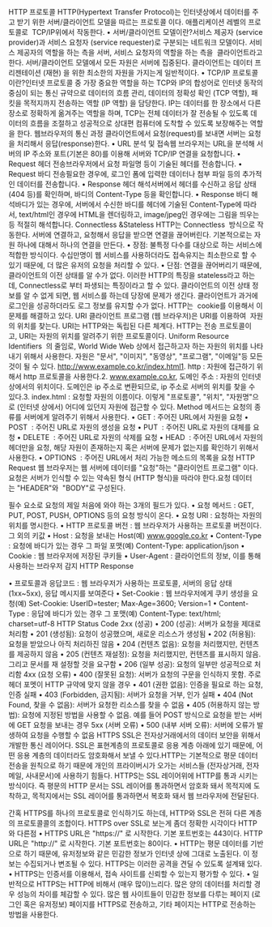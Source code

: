 HTTP 프로토콜
HTTP(Hypertext Transfer Protocol)는 인터넷상에서 데이터를 주고 받기 위한 서버/클라이언트 모델을 따르는 프로토콜 이다. 애플리케이션 레벨의 프로토콜로  TCP/IP위에서 작동한다.
• 서버/클라이언트 모델이란?서비스 제공자 (service provider)과 서비스 요청자 (service requester)로 구분되는 네트워크 모델이다. 서비스 제공자의 역할을 하는 측을 서버, 서비스 요청자의 역할을 하는 측을  클라이언트라고 한다. 서버/클라이언트 모델에서 모든 자원은 서버에 집중된다. 클라이언트는 데이터 프리젠테이션 (재현) 을 위한 최소한의 자원을 가지는게 일반적이다.
• TCP/IP 프로토콜이란?인터넷 프로토콜 중 가장 중요한 역할을 하는 TCP와 IP의 합성어로 인터넷 동작의 중심이 되는 통신 규약으로 데이터의 흐름 관리, 데이터의 정확성 확인 (TCP 역할), 패킷을 목적지까지 전송하는 역할 (IP 역할) 을 담당한다. IP는 데이터를 한 장소에서 다른 장소로 정확하게 옮겨주는 역할을 하며, TCP는 전체 데이터가 잘 전송될 수 있도록 데이터의 흐름을 조절하고 성공적으로 상대편 컴퓨터에 도착할 수 있도록 보장해주는 역할을 한다.
웹브라우저의 통신 과정
클라이언트에서 요청(request)를 보내면 서버는 요청을 처리해서 응답(response)한다.
• URL 분석 및 접속웹 브라우저는 URL을 분석해 서버의 IP 주소와 포트(기본은 80)를 이용해 서버와 TCP/IP 연결을 요청합니다.
• Request 헤더 전송브라우저에서 요청 파일명 등이 기술된 헤더를 전송합니다.
• Request 바디 전송필요한 경우에, 로그인 폼에 입력한 데이터나 첨부 파일 등의 추가적인 데이터를 전송합니다.
• Response 헤더 해석서버에서 헤더를 수신하고 응답 상태(404 등)를 확인하며, 바디의 Content-Type 등을 확인합니다.
• Response 바디 해석바디가 있는 경우에, 서버에서 수신한 바디를 헤더에 기술된 Content-Type에 따라서, text/html인 경우에 HTML을 렌더링하고, image/jpeg인 경우에는 그림을 띄우는 등 적절히 해석합니다.
Connectless &Stateless
HTTP는 Connectless  방식으로 작동한다. 서버에 연결하고, 요청해서 응답을 받으면 연결을 끊어버린다. 기본적으로는 자원 하나에 대해서 하나의 연결을 만든다.
• 장점: 불특정 다수를 대상으로 하는 서비스에 적합한 방식이다. 수십만명이 웹 서비스를 사용하더라도 접속유지는 최소한으로 할 수 있기 때문에, 더 많은 유저의 요청을 처리할 수 있다.
• 단점: 연결을 끊어버리기 때문에, 클라이언트의 이전 상태를 알 수가 없다. 이러한 HTTP의 특징을 stateless라고 하는데, Connectless로 부터 파생되는 특징이라고 할 수 있다. 클라이언트의 이전 상태 정보를 알 수 없게 되면, 웹 서비스를 하는데 당장에 문제가 생긴다. 클라이언트가 과거에 로그인을 성공하더라도 로그 정보를 유지할 수가 없다. HTTP는  cookie를 이용해서 이 문제를 해결하고 있다.
URI
클라이언트 프로그램 (웹 브라우저)은 URI를 이용하여  자원의 위치를 찾는다. URI는 HTTP와는 독립된 다른 체계다. HTTP는 전송 프로토콜이고, URI는 자원의 위치를 알려주기 위한 프로토콜이다. Uniform Resource Identifiers  의 줄임로, World Wide Web 상에서 접근하고자 하는 자원의 위치를 나타내기 위해서 사용한다. 자원은 "문서", "이미지", "동영상", "프로그램", "이메일"등 모든 것이 될 수 있다.
http://www.example.co.kr/index.html1. http : 자원에 접근하기 위해서 http 프로토콜을 사용한다.2. www.example.co.kr, 도메인 주소 : 자원의 인터넷 상에서의 위치이다. 도메인은 ip 주소로 변환되므로, ip 주소로 서버의 위치를 찾을 수 있다.3. index.html : 요청할 자원의 이름이다.
이렇게 "프로토콜", "위치", "자원명"으로 (인터넷 상에서) 어디에 있던지 자원에 접근할 수 있다.
Method
메서드는 요청의 종류를 서버에게 알려주기 위해서 사용한다.
• GET : 주어진 URL에서 자원을 요청
• POST  : 주어진 URL로 자원의 생성을 요청
• PUT  : 주어진 URL로 자원의 대체를 요청
• DELETE  : 주어진 URL로 자원의 삭제를 요청
• HEAD  : 주어진 URL에서 자원의 헤더만을 요청, 해당 자원이 존재하는지 혹은 서버에 문제가 없는지를 확인하기 위해서 사용한다.
• OPTIONS  : 주어진 URL에서 처리 가능한 메소드의 목록을 요청
HTTP Request
웹 브라우저는 웹 서버에 데이터를 "요청"하는 "클라이언트 프로그램" 이다. 요청은 서버가 인식할 수 있는 약속된 형식 (HTTP 형식)을 따라야 한다.요청 데이터는 "HEADER"와  "BODY"로 구성된다.

필수 요소로 요청의 제일 처음에 와야 하는 3개의 필드가 있다.
• 요청 메서드 : GET, PUT, POST, PUSH, OPTIONS 등의 요청 방식이 온다.
• 요청 URI : 요청하는 자원의 위치를 명시한다.
• HTTP 프로토콜 버전 : 웹 브라우저가 사용하는 프로토콜 버전이다.
그 외의 키값
• Host : 요청을 보내는 Host(예) www.google.co.kr
• Content-Type : 요청에 바디가 있는 경우 그 파일 포맷(예) Content-Type: application/json
• Cookie : 웹 브라우저에 저장된 쿠키들
• User-Agent : 클라이언트의 정보, 이를 통해 사용하는 브라우저 감지
HTTP Response

• 프로토콜과 응답코드 : 웹 브라우저가 사용하는 프로토콜, 서버의 응답 상태 (1xx~5xx), 응답 메시지를 보여준다
• Set-Cookie : 웹 브라우저에게 쿠키 생성을 요청(예) Set-Cookie: UserID=tester; Max-Age=3600; Version=1
• Content-Type : 응답에 바디가 있는 경우 그 포맷(예) Content-Type: text/html; charset=utf-8
HTTP Status Code
2xx (성공)
• 200 (성공): 서버가 요청을 제대로 처리함
• 201 (생성됨): 요청이 성공했으며, 새로운 리소스가 생성됨
• 202 (허용됨): 요청을 받았으나 아직 처리하진 않음
• 204 (컨텐츠 없음): 요청을 처리했지만, 컨텐츠를 제공하지 않음
• 205 (컨텐츠 재설정): 요청을 처리했지만, 컨텐츠를 표시하지 않음. 그리고 문서를 재 설정할 것을 요구함
• 206 (일부 성공): 요청의 일부만 성공적으로 처리함
4xx (요청 오류)
• 400 (잘못된 요청): 서버가 요청의 구문을 인식하지 못함. 주로 헤더 포멧이 HTTP 규약에 맞지 않을 경우
• 401 (권한 없음): 인증을 필요로 하는 요청, 인증 실패
• 403 (Forbidden, 금지됨): 서버가 요청을 거부, 인가 실패
• 404 (Not Found, 찾을 수 없음): 서버가 요청한 리소스를 찾을 수 없음
• 405 (허용하지 않는 방법): 요청에 지정된 방법을 사용할 수 없음. 예를 들어 POST 방식으로 요청을 받는 서버에 GET 요청을 보내는 경우
5xx (서버 오류)
• 500 (내부 서버 오류): 서버에 오류가 발생하여 요청을 수행할 수 없음
HTTPS
SSL은 전자상거래에서의 데이터 보안을 위해서 개발한 통신 레이어다. SSL은 표현계층의 프로토콜로 응용 계층 아래에 있기 때문에, 어떤 응용 계층의 데이터라도 암호화해서 보낼 수 있다.HTTP는 기본적으로 평문 데이터 전송을 원칙으로 하기 때문에 개인의 프라이버시가 오가는 서비스들 (전자상거래, 전자메일, 사내문서)에 사용하기 힘들다. HTTPS는 SSL 레이어위에 HTTP를 통과 시키는 방식이다. 즉 평문의 HTTP 문서는 SSL 레이어를 통과하면서 암호화 돼서 목적지에 도착하고, 목적지에서는 SSL 레이어를 통과하면서 복호화 돼서 웹 브라우저에 전달된다.

간혹 HTTPS를 하나의 프로토콜로 인식하기도 하는데, HTTP와 SSL은 전혀 다른 계층의 프로토콜콜의 조합이다. HTTPS over SSL로 보는게 좀더 정확한 시각이다
HTTP와 다른점
• HTTPS URL은 "https://" 로 시작한다. 기본 포트번호는 443이다. HTTP URL은 "http://" 로 시작한다. 기본 포트번호는 80이다.
• HTTP는 평문 데이터를 기반으로 하기 때문에, 유저정보와 같은 민감한 정보가 인터넷 상에 그대로 노출된다. 이 정보는 수집되거나 변조될 수 있다. HTTPS는 이러한 공격을 견딜 수 있도록 설계돼 있다.
• HTTPS는 인증서를 이용해서, 접속 사이트를 신뢰할 수 있는지 평가할 수 있다.
• 일반적으로 HTTPS는 HTTP에 비해서 (매우 많이)느리다. 많은 양의 데이터를 처리할 경우 성능의 차이를 체감할 수 있다. 많은 웹 사이트들이 민감한 정보를 다루는 페이지 (로그인 혹은 유저정보) 페이지를 HTTPS로 전송하고, 기타 페이지는 HTTP로 전송하는 방법을 사용한다.
